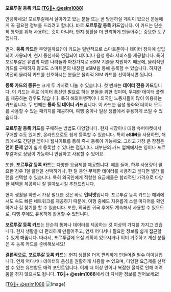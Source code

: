 **포르투갈 등록 카드 [[TG💪+ @esim1088](https://t.me/s/esim1088)]**

안녕하세요! 포르투갈에서 살아가고 있는 분들 또는 곧 방문하실 계획이 있으신 분들에게 꼭 필요한 정보를 드리려고 합니다. 바로 **포르투갈 등록 카드**입니다. 이 카드는 단순히 통화를 위해 사용하는 것이 아니라, 현지 생활을 더 편리하게 만들어주는 중요한 도구입니다.

먼저, **등록 카드**란 무엇일까요? 이 카드는 일반적으로 스마트폰이나 데이터 장치에 삽입되어 사용되며, 현지 통신사와 연결되어 데이터나 음성 통화 서비스를 제공합니다. 특히 포르투갈은 유럽의 다른 나라들과 마찬가지로 eSIM 기술을 지원하기 때문에, 물리적인 카드를 구매하지 않고도 스마트폰의 내장된 eSIM을 통해 등록할 수 있습니다. 하지만 여전히 물리적 카드를 선호하시는 분들은 물리적 SIM 카드를 선택하시면 됩니다.

**등록 카드의 종류**는 크게 두 가지로 나눌 수 있습니다. 첫 번째는 **데이터 전용 카드**입니다. 이 카드는 주로 데이터 통신만 필요로 하는 분들을 위한 것이며, 무제한 데이터 플랜을 제공하는 경우도 많습니다. 특히 해외여행객이나 외국인 노동자들이 많이 이용하는 카드입니다. 두 번째는 **통화 및 데이터 카드**입니다. 이 카드는 음성 통화와 데이터 모두를 사용할 수 있는 패키지를 제공하며, 여행 중이나 일상 생활에서 유용하게 쓰일 수 있습니다.

**포르투갈 등록 카드**를 구매하는 방법도 다양합니다. 현지 시장이나 대형 슈퍼마켓에서 구매할 수도 있지만, 온라인으로도 쉽게 등록할 수 있습니다. 특히 **eSIM**을 사용하면, 해외에서도 간단한 앱이나 웹사이트를 통해 즉시 등록이 가능해요. 그리고 가장 큰 장점은 **언어 문제** 없이 쉽게 등록할 수 있다는 점입니다. 대부분의 카드 업체에서는 영어나 포르투갈어로 상담이 가능하니 안심하고 사용할 수 있어요.

또한, **포르투갈 등록 카드**는 다양한 요금제를 제공합니다. 예를 들어, 하루 사용량이 필요한 경우 1일 플랜을 선택하거나, 한 달 동안 무제한 데이터를 사용하고 싶다면 월간 플랜을 선택할 수 있습니다. 특히 외국인에게 적합한 요금제들은 합리적인 가격으로 다양한 혜택을 제공하니 잘 알아보시길 추천드립니다.

현지 생활을 하면서 가장 필요한 것은 바로 **인터넷**입니다. 포르투갈 등록 카드는 해외에서도 속도 빠른 네트워크를 제공하기 때문에, 여행 중에도 자유롭게 소셜 미디어를 확인하거나 길 찾기를 할 수 있습니다. 또한, 외국인 귀국 후에도 계속해서 사용할 수 있으므로, 여행 후에도 유용하게 활용할 수 있답니다.

**포르투갈 등록 카드**는 단순히 통화나 데이터를 제공하는 것 이상의 가치를 가지고 있습니다. 현지 생활을 더 편리하게 만들어주고, 언제 어디서나 필요한 정보를 쉽게 접근할 수 있게 해줍니다. 따라서, 포르투갈에 오실 계획이 있으시거나 이미 거주하고 계신 분들은 꼭 등록 카드를 준비해보세요!

**결론적으로**, **포르투갈 등록 카드**는 현지 생활을 더욱 편리하게 만들어줄 필수 아이템입니다. 언제 어디서나 데이터와 음성을 원활하게 사용할 수 있으며, 다양한 요금제를 선택할 수 있는 유연함도 매력 포인트입니다. 이제 더 이상 언어나 복잡한 절차로 인해 어려움을 겪지 않으셔도 됩니다. **TG💪+ @esim1088**에서 더 자세한 정보를 얻어보세요!

[[TG💪+ @esim1088](https://t.me/s/esim1088) ![Image](https://i.postimg.cc/Y0z9fWf4/image.png)]